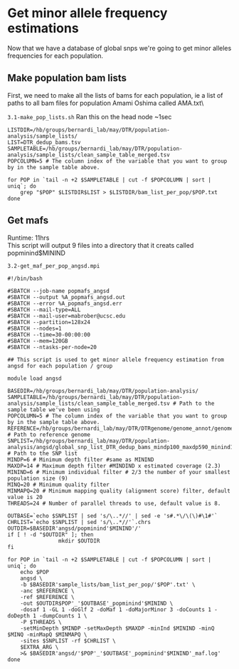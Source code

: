 # Get minor allele frequency estimations

Now that we have a database of global snps we're going to get minor alleles frequencies for each population. 

## Make population bam lists
First, we need to make all the lists of bams for each population, ie a list of paths to all bam files for population Amami Oshima called AMA.txt\

`3.1-make_pop_lists.sh` Ran this on the head node ~1sec

	LISTDIR=/hb/groups/bernardi_lab/may/DTR/population-analysis/sample_lists/
	LIST=DTR_dedup_bams.tsv
	SAMPLETABLE=/hb/groups/bernardi_lab/may/DTR/population-analysis/sample_lists/clean_sample_table_merged.tsv
	POPCOLUMN=5 # The column index of the variable that you want to group by in the sample table above.

	for POP in `tail -n +2 $SAMPLETABLE | cut -f $POPCOLUMN | sort | uniq`; do
		grep "$POP" $LISTDIR$LIST > $LISTDIR/bam_list_per_pop/$POP.txt
	done

## Get mafs
Runtime: 11hrs \
This script will output 9 files into a directory that it creats called popminind$MININD

`3.2-get_maf_per_pop_angsd.mpi`

	#!/bin/bash

	#SBATCH --job-name popmafs_angsd
	#SBATCH --output %A_popmafs_angsd.out
	#SBATCH --error %A_popmafs_angsd.err
	#SBATCH --mail-type=ALL
	#SBATCH --mail-user=mabrober@ucsc.edu
	#SBATCH --partition=128x24
	#SBATCH --nodes=1
	#SBATCH --time=30-00:00:00
	#SBATCH --mem=120GB
	#SBATCH --ntasks-per-node=20

	## This script is used to get minor allele frequency estimation from angsd for each population / group

	module load angsd

	BASEDIR=/hb/groups/bernardi_lab/may/DTR/population-analysis/
	SAMPLETABLE=/hb/groups/bernardi_lab/may/DTR/population-analysis/sample_lists/clean_sample_table_merged.tsv # Path to the sample table we've been using
	POPCOLUMN=5 # The column index of the variable that you want to group by in the sample table above. 
	REFERENCE=/hb/groups/bernardi_lab/may/DTR/DTRgenome/genome_annot/genome/kuro_filt_s500.fasta # Path to reference genome
	SNPLIST=/hb/groups/bernardi_lab/may/DTR/population-analysis/angsd/global_snp_list_DTR_dedup_bams_mindp100_maxdp590_minind13_minq20.txt # Path to the SNP list
	MINDP=6 # Minimum depth filter #same as MININD
	MAXDP=14 # Maximum depth filter #MINDIND x estimated coverage (2.3)
	MININD=6 # Minimum individual filter # 2/3 the number of your smallest population size (9)
	MINQ=20 # Minimum quality filter
	MINMAPQ=20 # Minimum mapping quality (alignment score) filter, default value is 20
	THREADS=24 # Number of parallel threads to use, default value is 8.

	OUTBASE=`echo $SNPLIST | sed 's/\..*//' | sed -e 's#.*\/\(\)#\1#'`
	CHRLIST=`echo $SNPLIST | sed 's/\..*//'`.chrs
	OUTDIR=$BASEDIR'angsd/popminind'$MININD'/'
	if [ ! -d "$OUTDIR" ]; then
					mkdir $OUTDIR
	fi

	for POP in `tail -n +2 $SAMPLETABLE | cut -f $POPCOLUMN | sort | uniq`; do
		echo $POP
		angsd \
		-b $BASEDIR'sample_lists/bam_list_per_pop/'$POP'.txt' \
		-anc $REFERENCE \
		-ref $REFERENCE \
		-out $OUTDIR$POP'_'$OUTBASE'_popminind'$MININD \
		-dosaf 1 -GL 1 -doGlf 2 -doMaf 1 -doMajorMinor 3 -doCounts 1 -doDepth 1 -dumpCounts 1 \
		-P $THREADS \
		-setMinDepth $MINDP -setMaxDepth $MAXDP -minInd $MININD -minQ $MINQ -minMapQ $MINMAPQ \
		-sites $SNPLIST -rf $CHRLIST \
		$EXTRA_ARG \
		>& $BASEDIR'angsd/'$POP'_'$OUTBASE'_popminind'$MININD'_maf.log'
	done
